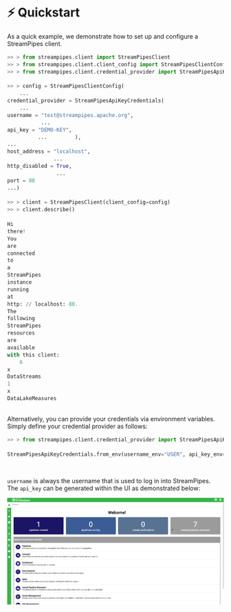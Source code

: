 <!--
  ~ Licensed to the Apache Software Foundation (ASF) under one or more
  ~ contributor license agreements.  See the NOTICE file distributed with
  ~ this work for additional information regarding copyright ownership.
  ~ The ASF licenses this file to You under the Apache License, Version 2.0
  ~ (the "License"); you may not use this file except in compliance with
  ~ the License.  You may obtain a copy of the License at
  ~
  ~    http://www.apache.org/licenses/LICENSE-2.0
  ~
  ~ Unless required by applicable law or agreed to in writing, software
  ~ distributed under the License is distributed on an "AS IS" BASIS,
  ~ WITHOUT WARRANTIES OR CONDITIONS OF ANY KIND, either express or implied.
  ~ See the License for the specific language governing permissions and
  ~ limitations under the License.
  ~
-->

# ⚡️ Quickstart

As a quick example, we demonstrate how to set up and configure a StreamPipes client.

```python
>> > from streampipes.client import StreamPipesClient
>> > from streampipes.client.client_config import StreamPipesClientConfig
>> > from streampipes.client.credential_provider import StreamPipesApiKeyCredentials

>> > config = StreamPipesClientConfig(
    ...
credential_provider = StreamPipesApiKeyCredentials(
    ...
username = "test@streampipes.apache.org",
           ...
api_key = "DEMO-KEY",
          ...         ),
...
host_address = "localhost",
               ...
http_disabled = True,
                ...
port = 80
...)

>> > client = StreamPipesClient(client_config=config)
>> > client.describe()

Hi
there!
You
are
connected
to
a
StreamPipes
instance
running
at
http: // localhost: 80.
The
following
StreamPipes
resources
are
available
with this client:
    6
x
DataStreams
1
x
DataLakeMeasures
```
<br>
Alternatively, you can provide your credentials via environment variables.
Simply define your credential provider as follows:

```python
>> > from streampipes.client.credential_provider import StreamPipesApiKeyCredentials

StreamPipesApiKeyCredentials.from_env(username_env="USER", api_key_env="API-KEY")
```
<br>

`username` is always the username that is used to log in into StreamPipes. <br>
The `api_key` can be generated within the UI as demonstrated below:

![Howto API Key](https://raw.githubusercontent.com/apache/streampipes/dev/streampipes-client-python/docs/img/how-to-get-api-key.gif)